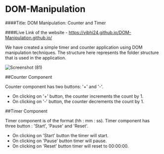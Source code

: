 # DOM-Manipulation

####Title: DOM Manipulation: Counter and Timer

####Live Link of the website - https://vibhi24.github.io/DOM-Manipulation.github.io/

We have created a simple timer and counter application using DOM manipulation techniques.
The structure here represents the folder structure that is used in the application.

![Screenshot (81)](https://user-images.githubusercontent.com/108668300/215285447-240b85d9-d02a-4f4f-aec5-03d1fa8ff751.png)


##Counter Component

Counter component has two buttons: '+' and '-'.
 - On clicking on '+' button, the counter increments the count by 1.
 - On clicking on '-' button, the counter decrements the count by 1.

##Timer Component

Timer component is of the format (hh : mm : ss). Timer component has three button : 'Start', 'Pause' and 'Reset'.
 - On clicking on 'Start' button the timer will start.
 - On clicking on 'Pause' button timer will pause.
 - On clicking on 'Reset' button timer will reset to 00:00:00.

